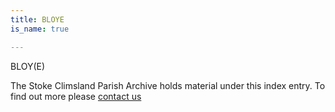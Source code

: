 ```yaml
---
title: BLOYE
is_name: true

---
```


BLOY(E)


The Stoke Climsland Parish Archive holds material under this index entry. To find out more please [contact us](/contact/)
